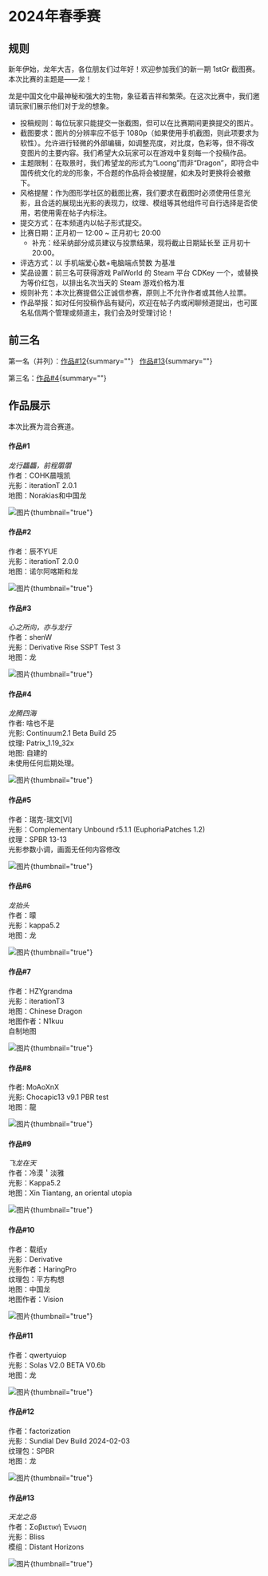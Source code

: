 # 2024年春季赛

<primary-label ref="24sp"/>

<secondary-label ref="jegallery"/>
<secondary-label ref="begallery"/>

<show-structure depth="0"/>

## 规则

新年伊始，龙年大吉，各位朋友们过年好！欢迎参加我们的新一期 1stGr 截图赛。本次比赛的主题是——龙！ 

龙是中国文化中最神秘和强大的生物，象征着吉祥和繁荣。在这次比赛中，我们邀请玩家们展示他们对于龙的想象。 
 
- 投稿规则：每位玩家只能提交一张截图，但可以在比赛期间更换提交的图片。 
- 截图要求：图片的分辨率应不低于 1080p（如果使用手机截图，则此项要求为软性）。允许进行轻微的外部编辑，如调整亮度，对比度，色彩等，但不得改变图片的主要内容。我们希望大众玩家可以在游戏中复刻每一个投稿作品。 
- 主题限制：在取景时，我们希望龙的形式为“Loong”而非“Dragon”，即符合中国传统文化的龙的形象，不合题的作品将会被提醒，如未及时更换将会被撤下。 
- 风格提醒：作为图形学社区的截图比赛，我们要求在截图时必须使用任意光影，且合适的展现出光影的表现力，纹理、模组等其他组件可自行选择是否使用，若使用需在帖子内标注。 
- 提交方式：在本频道内以帖子形式提交。 
- 比赛日期：正月初一 12:00 ~ 正月初七 20:00
  - 补充：经采纳部分成员建议与投票结果，现将截止日期延长至 正月初十 20:00。
- 评选方式：以 手机端爱心数+电脑端点赞数 为基准 
- 奖品设置：前三名可获得游戏 PalWorld 的 Steam 平台 CDKey 一个，或替换为等价红包，以排出名次当天的 Steam 游戏价格为准 
- 规则补充：本次比赛提倡公正诚信参赛，原则上不允许作者或其他人拉票。 
- 作品举报：如对任何投稿作品有疑问，欢迎在帖子内或闲聊频道提出，也可匿名私信两个管理或频道主，我们会及时受理讨论！

## 前三名

第一名（并列）：[作品#12](#12){summary=""} &nbsp; [作品#13](#13){summary=""}

第三名：[作品#4](#4){summary=""}

## 作品展示

本次比赛为混合赛道。

#### 作品#1

_龙行龘龘，前程朤朤_  
作者：COHK晨哦凯  
光影：iterationT 2.0.1  
地图：Norakias和中国龙

![图片](2024-spring_1.jpg){thumbnail="true"}

#### 作品#2

作者：辰不YUE  
光影：iterationT 2.0.0  
地图：诺尔阿喀斯和龙  

![图片](2024-spring_2.jpg){thumbnail="true"}

#### 作品#3

_心之所向，亦与龙行_  
作者：shenW  
光影：Derivative Rise SSPT Test 3  
地图：龙

![图片](2024-spring_3.jpg){thumbnail="true"}

#### 作品#4

_龙腾四海_  
作者: 啥也不是  
光影: Continuum2.1 Beta Build 25  
纹理: Patrix_1.19_32x  
地图: 自建的  
未使用任何后期处理。  

![图片](2024-spring_4.jpg){thumbnail="true"}

#### 作品#5

作者：瑞克-瑞文[Ⅵ]  
光影：Complementary Unbound r5.1.1 (EuphoriaPatches 1.2)  
纹理：SPBR 13-13  
光影参数小调，画面无任何内容修改  

![图片](2024-spring_5.png){thumbnail="true"}

#### 作品#6

_龙抬头_  
作者：曚  
光影：kappa5.2  
地图：龙  

![图片](2024-spring_6.jpg){thumbnail="true"}

#### 作品#7

作者：HZYgrandma  
光影：iterationT3  
地图：Chinese Dragon  
地图作者：N1kuu  
自制地图    

![图片](2024-spring_7.png){thumbnail="true"}

#### 作品#8

作者: MoAoXnX  
光影: Chocapic13 v9.1 PBR test  
地图：龍   

![图片](2024-spring_8.png){thumbnail="true"}

#### 作品#9

_飞龙在天_  
作者：冷漠＇淡雅  
光影：Kappa5.2  
地图：Xin Tiantang, an oriental utopia  

![图片](2024-spring_9.png){thumbnail="true"}

#### 作品#10

作者：载纸y  
光影：Derivative  
光影作者：HaringPro  
纹理包：平方构想  
地图：中国龙  
地图作者：Vision  

![图片](2024-spring_10.png){thumbnail="true"}

#### 作品#11

作者：qwertyuiop  
光影：Solas V2.0 BETA V0.6b  
地图：龙    

![图片](2024-spring_11.jpg){thumbnail="true"}

#### 作品#12

作者：factorization   
光影：Sundial Dev Build 2024-02-03  
纹理包：SPBR  
地图：龙  

![图片](2024-spring_12.png){thumbnail="true"}

#### 作品#13

_天龙之岛_  
作者：Σοβιετική Ένωση  
光影：Bliss  
模组：Distant Horizons    

![图片](2024-spring_13.png){thumbnail="true"}
